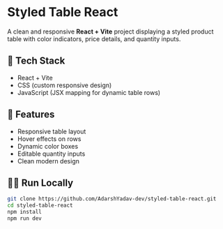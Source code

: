 # Styled Table React

A clean and responsive **React + Vite** project displaying a styled product table with color indicators, price details, and quantity inputs.

## 🚀 Tech Stack
- React + Vite
- CSS (custom responsive design)
- JavaScript (JSX mapping for dynamic table rows)

## 🧰 Features
- Responsive table layout
- Hover effects on rows
- Dynamic color boxes
- Editable quantity inputs
- Clean modern design

## 🧑‍💻 Run Locally
```bash
git clone https://github.com/AdarshYadav-dev/styled-table-react.git
cd styled-table-react
npm install
npm run dev
